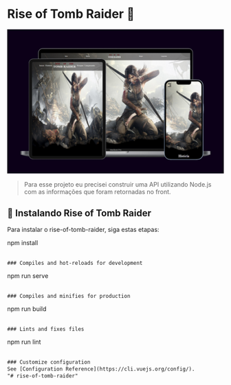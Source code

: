 # Rise of Tomb Raider 🏹

<!---Imagem do projeto --->
<img src="template.jpeg" alt="rise of tomb raider template">

> Para esse projeto eu precisei construir uma API utilizando Node.js com as informações que foram retornadas no front.


## 🚀 Instalando Rise of Tomb Raider

Para instalar o rise-of-tomb-raider, siga estas etapas:

npm install
```

### Compiles and hot-reloads for development
```
npm run serve
```

### Compiles and minifies for production
```
npm run build
```

### Lints and fixes files
```
npm run lint
```

### Customize configuration
See [Configuration Reference](https://cli.vuejs.org/config/).
"# rise-of-tomb-raider" 
